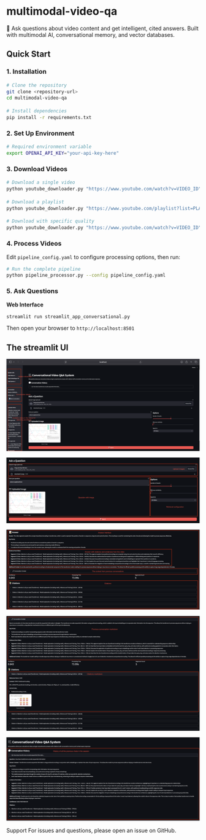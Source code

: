 # multimodal-video-qa
🎥 Ask questions about video content and get intelligent, cited answers. Built with multimodal AI, conversational memory, and vector databases.

## Quick Start

### 1. Installation

```bash
# Clone the repository
git clone <repository-url>
cd multimodal-video-qa

# Install dependencies
pip install -r requirements.txt
```

### 2. Set Up Environment

```bash
# Required environment variable
export OPENAI_API_KEY="your-api-key-here"
```

### 3. Download Videos

```bash
# Download a single video
python youtube_downloader.py "https://www.youtube.com/watch?v=VIDEO_ID"

# Download a playlist
python youtube_downloader.py "https://www.youtube.com/playlist?list=PLAYLIST_ID"

# Download with specific quality
python youtube_downloader.py "https://www.youtube.com/watch?v=VIDEO_ID" -q 720p
```

### 4. Process Videos

Edit `pipeline_config.yaml` to configure processing options, then run:

```bash
# Run the complete pipeline
python pipeline_processor.py --config pipeline_config.yaml
```

### 5. Ask Questions

**Web Interface**

```bash
streamlit run streamlit_app_conversational.py
```

Then open your browser to `http://localhost:8501`

## The streamlit UI

![Interface showing the system and conversation info with the list of available videos for searching](images/UI1.png)

![Interface to ask question and configure the retrieval parameters](images/UI2.png)

![Interface showing the answer and the citations with explainable evidence](images/UI3.png)

![Interface showing the expanded view of the citations and the current conversational context](images/UI4.png)

![Interface showing the all the previous conversations for the current session](images/UI5.png)

Support
For issues and questions, please open an issue on GitHub.